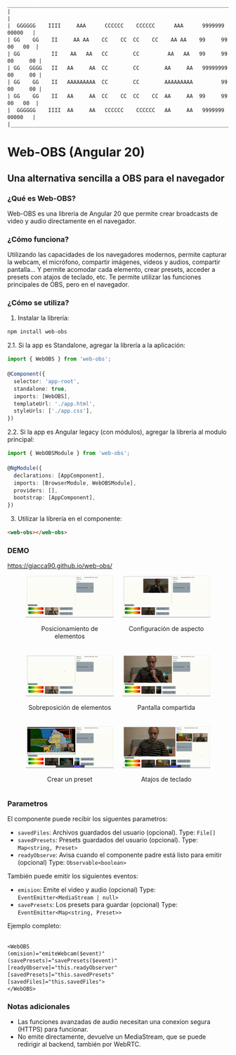 ```
 _________________________________________________________________________________
|                                                                                 |
|  GGGGGG    IIII     AAA      CCCCCC    CCCCCC      AAA      9999999     00000   |
| GG    GG    II     AA AA    CC    CC  CC    CC    AA AA    99     99   00   00  |
| GG          II    AA   AA   CC        CC         AA   AA   99     99  00     00 |
| GG   GGGG   II   AA     AA  CC        CC        AA     AA   99999999  00     00 |
| GG    GG    II   AAAAAAAAA  CC        CC        AAAAAAAAA         99  00     00 |
| GG    GG    II   AA     AA  CC    CC  CC    CC  AA     AA  99     99   00   00  |
|  GGGGGG    IIII  AA     AA   CCCCCC    CCCCCC   AA     AA   9999999     00000   |
|_________________________________________________________________________________|
```

# Web-OBS (Angular 20)

## Una alternativa sencilla a OBS para el navegador

### ¿Qué es Web-OBS?

Web-OBS es una librería de Angular 20 que permite crear broadcasts de video y audio directamente en el navegador.

### ¿Cómo funciona?

Utilizando las capacidades de los navegadores modernos, permite capturar la webcam, el micrófono, compartir imágenes, videos y audios, compartir pantalla...
Y permite acomodar cada elemento, crear presets, acceder a presets con atajos de teclado, etc.
Te permite utilizar las funciones principales de OBS, pero en el navegador.

### ¿Cómo se utiliza?

1. Instalar la librería:

```bash
npm install web-obs
```

2.1. Si la app es Standalone, agregar la librería a la aplicación:

```typescript
import { WebOBS } from 'web-obs';

@Component({
  selector: 'app-root',
  standalone: true,
  imports: [WebOBS],
  templateUrl: './app.html',
  styleUrls: ['./app.css'],
})

```

2.2. Si la app es Angular legacy (con módulos), agregar la librería al modulo principal:

```typescript
import { WebOBSModule } from 'web-obs';

@NgModule({
  declarations: [AppComponent],
  imports: [BrowserModule, WebOBSModule],
  providers: [],
  bootstrap: [AppComponent],
})
```

3. Utilizar la librería en el componente:

```html
<web-obs></web-obs>
```

### DEMO

<https://giacca90.github.io/web-obs/>

<div style="display: flex; flex-wrap: wrap; justify-content: center; gap: 20px; text-align: center;">
  <div style="flex: 1 1 200px; max-width: 200px;">
    <img src="https://github.com/giacca90/web-obs/raw/a2f3432efb0ca4ca8173fa11d3d9b13504565d46/docs/web-obs_1.gif" alt="Posicionamiento de elementos" style="width: 100%; height: auto;">
    <p>Posicionamiento de elementos</p>
  </div>
  <div style="flex: 1 1 200px; max-width: 200px;">
    <img src="https://github.com/giacca90/web-obs/raw/a2f3432efb0ca4ca8173fa11d3d9b13504565d46/docs/web-obs_2.gif" alt="Configuración de aspecto" style="width: 100%; height: auto;">
    <p>Configuración de aspecto</p>
  </div>
  <div style="flex: 1 1 200px; max-width: 200px;">
    <img src="https://github.com/giacca90/web-obs/raw/a2f3432efb0ca4ca8173fa11d3d9b13504565d46/docs/web-obs_3.gif" alt="Sobreposición de elementos" style="width: 100%; height: auto;">
    <p>Sobreposición de elementos</p>
  </div>
  <div style="flex: 1 1 200px; max-width: 200px;">
    <img src="https://github.com/giacca90/web-obs/raw/a2f3432efb0ca4ca8173fa11d3d9b13504565d46/docs/web-obs_4.gif" alt="Pantalla compartida" style="width: 100%; height: auto;">
    <p>Pantalla compartida</p>
  </div>
  <div style="flex: 1 1 200px; max-width: 200px;">
    <img src="https://github.com/giacca90/web-obs/raw/a2f3432efb0ca4ca8173fa11d3d9b13504565d46/docs/web-obs_5.gif" alt="Crear un preset" style="width: 100%; height: auto;">
    <p>Crear un preset</p>
  </div>
  <div style="flex: 1 1 200px; max-width: 200px;">
    <img src="https://github.com/giacca90/web-obs/raw/a2f3432efb0ca4ca8173fa11d3d9b13504565d46/docs/web-obs_6.gif" alt="Atajos de teclado" style="width: 100%; height: auto;">
    <p>Atajos de teclado</p>
  </div>
</div>

### Parametros

El componente puede recibir los siguentes parametros:

- `savedFiles`: Archivos guardados del usuario (opcional). Type: `File[]`
- `savedPresets`: Presets guardados del usuario (opcional). Type: `Map<string, Preset>`
- `readyObserve`: Avisa cuando el componente padre está listo para emitir (opcional) Type: `Observable<boolean>`

También puede emitir los siguientes eventos:

- `emision`: Emite el video y audio (opcional) Type: `EventEmitter<MediaStream | null>`
- `savePresets`: Los presets para guardar (opcional) Type: `EventEmitter<Map<string, Preset>>`

Ejemplo completo:

```

<WebOBS
(emision)="emiteWebcam($event)"
(savePresets)="savePresets($event)"
[readyObserve]="this.readyObserver"
[savedPresets]="this.savedPresets"
[savedFiles]="this.savedFiles">
</WebOBS>

```

### Notas adicionales

- Las funciones avanzadas de audio necesitan una conexion segura (HTTPS) para funcionar.
- No emite directamente, devuelve un MediaStream, que se puede redirigir al backend, también por WebRTC.
